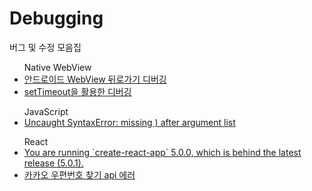 # Debugging
버그 및 수정 모음집

<ul>Native WebView
  
  <li><a href="https://github.com/ahnhuiwon/Debugging/blob/main/native_web/popup_back.md">안드로이드 WebView 뒤로가기 디버깅</a></li>
  <li><a href="#">setTimeout을 활용한 디버깅</a></li>
  
  
</ul>

<ul>JavaScript
  <li><a href="https://github.com/ahnhuiwon/Debugging/blob/main/JavaScript/missing%20)%20after%20argument%20list.md">Uncaught SyntaxError: missing ) after argument list</a></li>
</ul>

<ul>React
  <li><a href="https://github.com/ahnhuiwon/Debugging/blob/main/React/You%20are%20running%20%60create-react-app%60%205.0.0%2C%20which%20is%20behind%20the%20latest%20release%20(5.0.1).md">You are running `create-react-app` 5.0.0, which is behind the latest release (5.0.1).</a></li>
  <li><a href="#">카카오 우편번호 찾기 api 에러</a></li>
</ul>
